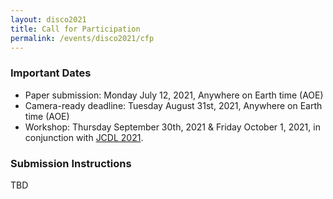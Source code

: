 ```yaml
---
layout: disco2021
title: Call for Participation
permalink: /events/disco2021/cfp
---
```

### Important Dates
- Paper submission: Monday July 12, 2021, Anywhere on Earth time (AOE)
- Camera-ready deadline: Tuesday August 31st, 2021, Anywhere on Earth time (AOE)
- Workshop: Thursday September 30th, 2021 & Friday October 1, 2021, in conjunction with [JCDL 2021](https://2021.jcdl.org).


### Submission Instructions
TBD

